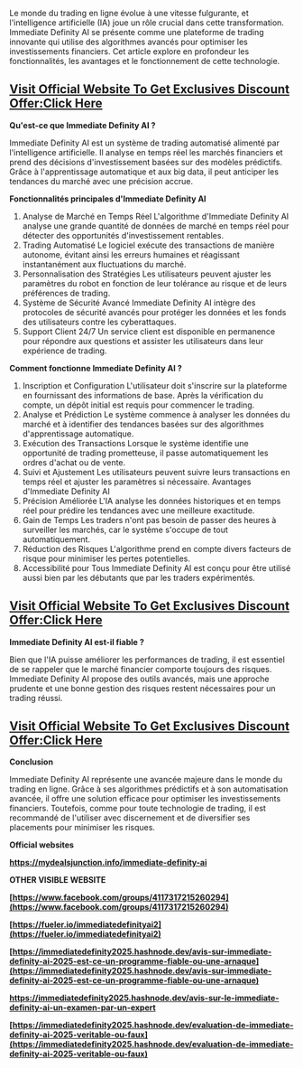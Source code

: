 Le monde du trading en ligne évolue à une vitesse fulgurante, et l'intelligence artificielle (IA) joue un rôle crucial dans cette transformation. Immediate Definity AI se présente comme une plateforme de trading innovante qui utilise des algorithmes avancés pour optimiser les investissements financiers. Cet article explore en profondeur les fonctionnalités, les avantages et le fonctionnement de cette technologie.

## **[Visit Official Website To Get Exclusives Discount Offer:Click Here](https://mydealsjunction.info/immediate-definity-ai)**

**Qu'est-ce que Immediate Definity AI ?**

Immediate Definity AI est un système de trading automatisé alimenté par l'intelligence artificielle. Il analyse en temps réel les marchés financiers et prend des décisions d'investissement basées sur des modèles prédictifs. Grâce à l'apprentissage automatique et aux big data, il peut anticiper les tendances du marché avec une précision accrue.

**Fonctionnalités principales d'Immediate Definity AI**

1. Analyse de Marché en Temps Réel
L'algorithme d'Immediate Definity AI analyse une grande quantité de données de marché en temps réel pour détecter des opportunités d'investissement rentables.
2. Trading Automatisé
Le logiciel exécute des transactions de manière autonome, évitant ainsi les erreurs humaines et réagissant instantanément aux fluctuations du marché.
3. Personnalisation des Stratégies
Les utilisateurs peuvent ajuster les paramètres du robot en fonction de leur tolérance au risque et de leurs préférences de trading.
4. Système de Sécurité Avancé
Immediate Definity AI intègre des protocoles de sécurité avancés pour protéger les données et les fonds des utilisateurs contre les cyberattaques.
5. Support Client 24/7
Un service client est disponible en permanence pour répondre aux questions et assister les utilisateurs dans leur expérience de trading.

**Comment fonctionne Immediate Definity AI ?**

1. Inscription et Configuration
L'utilisateur doit s'inscrire sur la plateforme en fournissant des informations de base. Après la vérification du compte, un dépôt initial est requis pour commencer le trading.
2. Analyse et Prédiction
Le système commence à analyser les données du marché et à identifier des tendances basées sur des algorithmes d'apprentissage automatique.
3. Exécution des Transactions
Lorsque le système identifie une opportunité de trading prometteuse, il passe automatiquement les ordres d'achat ou de vente.
4. Suivi et Ajustement
Les utilisateurs peuvent suivre leurs transactions en temps réel et ajuster les paramètres si nécessaire.
Avantages d'Immediate Definity AI
1. Précision Améliorée
L'IA analyse les données historiques et en temps réel pour prédire les tendances avec une meilleure exactitude.
2. Gain de Temps
Les traders n'ont pas besoin de passer des heures à surveiller les marchés, car le système s'occupe de tout automatiquement.
3. Réduction des Risques
L'algorithme prend en compte divers facteurs de risque pour minimiser les pertes potentielles.
4. Accessibilité pour Tous
Immediate Definity AI est conçu pour être utilisé aussi bien par les débutants que par les traders expérimentés.

## **[Visit Official Website To Get Exclusives Discount Offer:Click Here](https://mydealsjunction.info/immediate-definity-ai)**

**Immediate Definity AI est-il fiable ?**

Bien que l'IA puisse améliorer les performances de trading, il est essentiel de se rappeler que le marché financier comporte toujours des risques. Immediate Definity AI propose des outils avancés, mais une approche prudente et une bonne gestion des risques restent nécessaires pour un trading réussi.

## **[Visit Official Website To Get Exclusives Discount Offer:Click Here](https://mydealsjunction.info/immediate-definity-ai)**

**Conclusion**

Immediate Definity AI représente une avancée majeure dans le monde du trading en ligne. Grâce à ses algorithmes prédictifs et à son automatisation avancée, il offre une solution efficace pour optimiser les investissements financiers. Toutefois, comme pour toute technologie de trading, il est recommandé de l'utiliser avec discernement et de diversifier ses placements pour minimiser les risques.

**Official websites**

**[https://mydealsjunction.info/immediate-definity-ai ](https://mydealsjunction.info/immediate-definity-ai )**


**OTHER VISIBLE WEBSITE**

**[https://www.facebook.com/groups/4117317215260294](https://www.facebook.com/groups/4117317215260294)**

**[https://fueler.io/immediatedefinityai2](https://fueler.io/immediatedefinityai2)**

**[https://immediatedefinity2025.hashnode.dev/avis-sur-immediate-definity-ai-2025-est-ce-un-programme-fiable-ou-une-arnaque](https://immediatedefinity2025.hashnode.dev/avis-sur-immediate-definity-ai-2025-est-ce-un-programme-fiable-ou-une-arnaque)**

**[https://immediatedefinity2025.hashnode.dev/avis-sur-le-immediate-definity-ai-un-examen-par-un-expert ](https://immediatedefinity2025.hashnode.dev/avis-sur-le-immediate-definity-ai-un-examen-par-un-expert )**

**[https://immediatedefinity2025.hashnode.dev/evaluation-de-immediate-definity-ai-2025-veritable-ou-faux](https://immediatedefinity2025.hashnode.dev/evaluation-de-immediate-definity-ai-2025-veritable-ou-faux)**
